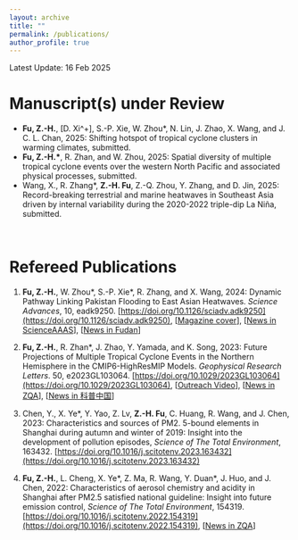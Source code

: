 ```yaml
---
layout: archive
title: ""
permalink: /publications/
author_profile: true
---
```


Latest Update: 16 Feb 2025

Manuscript(s) under Review
======
* **Fu, Z.-H.**, [D. Xi^+], S.-P. Xie, W. Zhou\*, N. Lin, J. Zhao, X. Wang, and J. C. L. Chan, 2025: Shifting hotspot of tropical cyclone clusters in warming climates, submitted.
* **Fu, Z.-H.\***, R. Zhan, and W. Zhou, 2025: Spatial diversity of multiple tropical cyclone events over the western North Pacific and associated physical processes, submitted.
* Wang, X., R. Zhang\*, **Z.-H. Fu**, Z.-Q. Zhou, Y. Zhang, and D. Jin, 2025: Record-breaking terrestrial and marine heatwaves in Southeast Asia driven by internal variability during the 2020-2022 triple-dip La Niña, submitted.

<br>

Refereed Publications
======
1. **Fu, Z.-H.**, W. Zhou\*, S.-P. Xie\*, R. Zhang, and X. Wang, 2024: Dynamic Pathway Linking Pakistan Flooding to East Asian Heatwaves.  *Science Advances*, 10, eadk9250. [https://doi.org/10.1126/sciadv.adk9250](https://doi.org/10.1126/sciadv.adk9250), [[Magazine cover](https://www.science.org/toc/sciadv/10/17)], [[News in ScienceAAAS](https://mp.weixin.qq.com/s/dqmqV2ZevYTttXfibBjWPQ)], [[News in Fudan](https://news.fudan.edu.cn/2024/0514/c2463a140578/page.htm)]
   
1. **Fu, Z.-H.**, R. Zhan\*, J. Zhao, Y. Yamada, and K. Song, 2023: Future Projections of Multiple Tropical Cyclone Events in the Northern Hemisphere in the CMIP6-HighResMIP Models. *Geophysical Research Letters*. 50, e2023GL103064. [https://doi.org/10.1029/2023GL103064](https://doi.org/10.1029/2023GL103064), [[Outreach Video](https://www.bilibili.com/video/BV1jc411F7Eg?t=42.3)], [[News in ZQA](https://mp.weixin.qq.com/s/7mvznfFJ3zn-YFXVp8Q2Kw)], [[News in 科普中国](https://mp.weixin.qq.com/s/COepkUXJVaRqJl3piDYbeg)]

1. Chen, Y., X. Ye*, Y. Yao, Z. Lv, **Z.-H. Fu**, C. Huang, R. Wang, and J. Chen, 2023: Characteristics and sources of PM2. 5-bound elements in Shanghai during autumn and winter of 2019: Insight into the development of pollution episodes, <i>Science of The Total Environment</i>, 163432. [https://doi.org/10.1016/j.scitotenv.2023.163432](https://doi.org/10.1016/j.scitotenv.2023.163432)

1. **Fu, Z.-H.**, L. Cheng, X. Ye\*, Z. Ma, R. Wang, Y. Duan\*, J. Huo, and J. Chen, 2022: Characteristics of aerosol chemistry and acidity in Shanghai after PM2.5 satisfied national guideline: Insight into future emission control, *Science of The Total Environment*, 154319. [https://doi.org/10.1016/j.scitotenv.2022.154319](https://doi.org/10.1016/j.scitotenv.2022.154319), [[News in ZQA](https://mp.weixin.qq.com/s/SDDta5D2V5ApiQN0eOCOFQ)]

